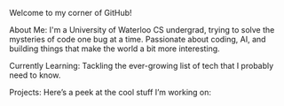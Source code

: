 Welcome to my corner of GitHub! 

About Me:
I'm a University of Waterloo CS undergrad, trying to solve the mysteries of code one bug at a time. 
Passionate about coding, AI, and building things that make the world a bit more interesting. 

Currently Learning:
Tackling the ever-growing list of tech that I probably need to know. 

Projects:
Here’s a peek at the cool stuff I’m working on:

<!---
Deeppcodes/Deeppcodes is a ✨ special ✨ repository because its `README.md` (this file) appears on your GitHub profile.
You can click the Preview link to take a look at your changes.
--->
